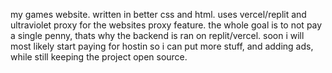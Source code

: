 my games website. written in better css and html. uses vercel/replit and ultraviolet proxy for the websites proxy feature.
the whole goal is to not pay a single penny, thats why the backend is ran on replit/vercel.
soon i will most likely start paying for hostin so i can put more stuff, and adding ads, while still keeping the project open source.
